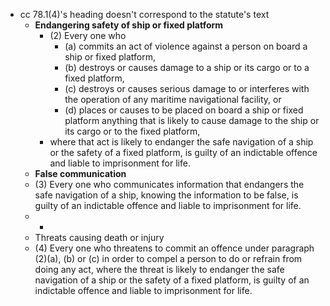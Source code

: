 - cc 78.1(4)'s heading doesn't correspond to the statute's text
	- **Endangering safety of ship or fixed platform**
		- (2) Every one who
			- (a) commits an act of violence against a person on board a ship or fixed platform,
			- (b) destroys or causes damage to a ship or its cargo or to a fixed platform,
			- (c) destroys or causes serious damage to or interferes with the operation of any maritime navigational facility, or
			- (d) places or causes to be placed on board a ship or fixed platform anything that is likely to cause damage to the ship or its cargo or to the fixed platform,
		- where that act is likely to endanger the safe navigation of a ship or the safety of a fixed platform, is guilty of an indictable offence and liable to imprisonment for life.
	- **False communication**
	- (3) Every
	   one who communicates information that endangers the safe navigation of a
	   ship, knowing the information to be false, is guilty of an indictable 
	  offence and liable to imprisonment for life.
	- -
	- Threats causing death or injury
	- (4) Every
	   one who threatens to commit an offence under paragraph (2)(a), (b) or 
	  (c) in order to compel a person to do or refrain from doing any act, 
	  where the threat is likely to endanger the safe navigation of a ship or 
	  the safety of a fixed platform, is guilty of an indictable offence and 
	  liable to imprisonment for life.